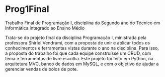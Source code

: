 # Prog1Final
Trabalho Final de Programação I, disciplina do Segundo ano do Técnico em Informática Integrado ao Ensino Médio

Trata-se do projeto final da disciplina Programação I, ministrada pela professora Shirlei Vendrami, com a proposta de unir e aplicar todos os conhecimentos e ferramentas vistas durante o ano na disciplina. Para isso, a proposta do trabalho foi que cada equipe construísse um CRUD, com tema e ferramentas de livre escolha. Este projeto foi feito em Python, na arquitetura MVC, banco de dados em MySQL, e com o objetivo de ajudar a gerenciar vendas de bolos de pote.
